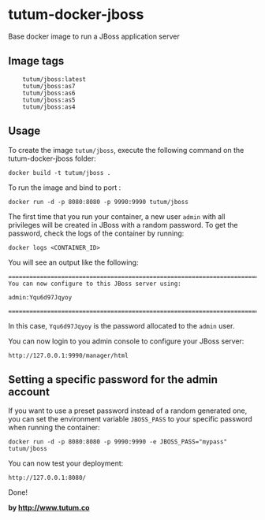 tutum-docker-jboss
==================
Base docker image to run a JBoss application server


Image tags
----------
```
    tutum/jboss:latest
    tutum/jboss:as7
    tutum/jboss:as6
    tutum/jboss:as5
    tutum/jboss:as4
```


Usage
-----

To create the image `tutum/jboss`, execute the following command on the tutum-docker-jboss folder:

    docker build -t tutum/jboss .

To run the image and bind to port :

    docker run -d -p 8080:8080 -p 9990:9990 tutum/jboss


The first time that you run your container, a new user `admin` with all privileges 
will be created in JBoss with a random password. To get the password, check the logs
of the container by running:

    docker logs <CONTAINER_ID>

You will see an output like the following:

    ========================================================================
    You can now configure to this JBoss server using:

    admin:Yqu6d97Jqyoy

    ========================================================================

In this case, `Yqu6d97Jqyoy` is the password allocated to the `admin` user.

You can now login to you admin console to configure your JBoss server:

    http://127.0.0.1:9990/manager/html


Setting a specific password for the admin account
-------------------------------------------------

If you want to use a preset password instead of a random generated one, you can
set the environment variable `JBOSS_PASS` to your specific password when running the container:

    docker run -d -p 8080:8080 -p 9990:9990 -e JBOSS_PASS="mypass" tutum/jboss

You can now test your deployment:

    http://127.0.0.1:8080/

Done!

**by http://www.tutum.co**

